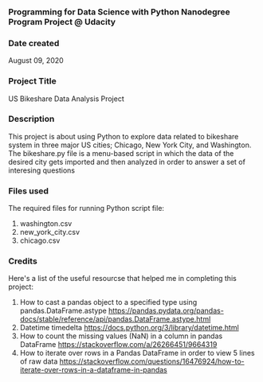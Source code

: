 ### Programming for Data Science with Python Nanodegree Program Project @ Udacity
### Date created
August 09, 2020

### Project Title
US Bikeshare Data Analysis Project

### Description
This project is about using Python to explore data related to bikeshare system in three major US cities; Chicago, New York City, and Washington. 
The bikeshare.py file is a menu-based script in which the data of the desired city gets imported and then analyzed in order to answer a set of interesing questions 

### Files used
The required files for running Python script file: 
1. washington.csv
2. new_york_city.csv
3. chicago.csv

### Credits
Here's a list of the useful resourcse that helped me in completing this project:
1. How to cast a pandas object to a specified type using pandas.DataFrame.astype
	https://pandas.pydata.org/pandas-docs/stable/reference/api/pandas.DataFrame.astype.html
2. Datetime timedelta 
	https://docs.python.org/3/library/datetime.html
3. How to count the missing values (NaN) in a column in pandas DataFrame
	https://stackoverflow.com/a/26266451/9664319
4. How to iterate over rows in a Pandas DataFrame in order to view 5 lines of raw data
	https://stackoverflow.com/questions/16476924/how-to-iterate-over-rows-in-a-dataframe-in-pandas
